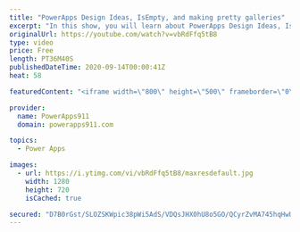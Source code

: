 ```yaml
---
title: "PowerApps Design Ideas, IsEmpty, and making pretty galleries"
excerpt: "In this show, you will learn about PowerApps Design Ideas, IsEmpty, and making pretty galleries as we explore a demo app I built. Expanding search boxes, images, sorting, background images, and more. This is the prettiest demo app I have built.   PowerApps Training https://training.PowerApps911.com"
originalUrl: https://youtube.com/watch?v=vbRdFfq5tB8
type: video
price: Free
length: PT36M40S
publishedDateTime: 2020-09-14T00:00:41Z
heat: 58

featuredContent: "<iframe width=\"800\" height=\"500\" frameborder=\"0\" src=\"https://www.youtube.com/embed/vbRdFfq5tB8\" allow=\"accelerometer; autoplay; encrypted-media; gyroscope; picture-in-picture\" allowfullscreen></iframe>"

provider:
  name: PowerApps911
  domain: powerapps911.com

topics:
  - Power Apps

images:
  - url: https://i.ytimg.com/vi/vbRdFfq5tB8/maxresdefault.jpg
    width: 1280
    height: 720
    isCached: true

secured: "D7B0rGst/SLOZSKWpic38pWi5AdS/VDQsJHX0hU8o5GO/QCyrZvMA745hqHwUvrOWYGUKlGtEEHsAMMIUyN+2M43YiVQLd8Eo5tRpw7sUmoNhhTQ0sm7IYXX40vBPXsRH8w8RlRmH2S/YnbBArqd+2kc2TadgC9sLbSewCxC88U9crClvrLs8z0gtiqzjz7voQFHwSJTclzXEHiWpXXZczJNQc/2jJz64I+WUYkdS05lbh9vABd3e2rnotpR8xbQlJB858kv/FxCFYnwUzVTCSTlKugAs2ZUVJhCoxM3wVTsQEeo6jAF0luc+38BrICqE1B6ECvFcDhzOMYdObrhvC+zgbngx+iU2qbiTFKF3TuMBQ34uGSdUQNR0ldnhh6jyqNGB6jvhHagf3UZAh9tlBkQM1Yk7e2v10hDOeuqDwA=;lhwxz6CcWlnq7uHp1ncvFw=="
---
```


